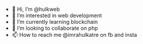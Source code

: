 - 👋 Hi, I’m @hulkweb
- 👀 I’m interested in web development
- 🌱 I’m currently learning blockchain
- 💞️ I’m looking to collaborate on php
- 📫 How to reach me @imrahulkatre on fb and insta

<!---
hulkweb/hulkweb is a ✨ special ✨ repository because its `README.md` (this file) appears on your GitHub profile.
You can click the Preview link to take a look at your changes.
--->
